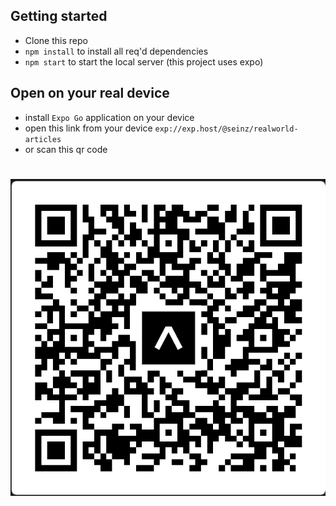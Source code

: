 ## Getting started

- Clone this repo
- `npm install` to install all req'd dependencies
- `npm start` to start the local server (this project uses expo)

## Open on your real device

- install `Expo Go` application on your device
- open this link from your device `exp://exp.host/@seinz/realworld-articles`
- or scan this qr code

# ![React + Mobx Example App](/assets/readme/open-qr-code.png)
